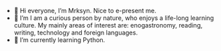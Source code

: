 - 👋 Hi everyone, I’m Mrksyn. Nice to e-present me.
- 👀 I’m I am a curious person by nature, who enjoys a life-long learning culture. 
  My mainly areas of interest are: enogastronomy, reading, writing, technology and foreign languages.
- 🌱 I’m currently learning Python.

<!---
ymarkos/ymarkos is a ✨ special ✨ repository because its `README.md` (this file) appears on your GitHub profile.
You can click the Preview link to take a look at your changes.
--->
